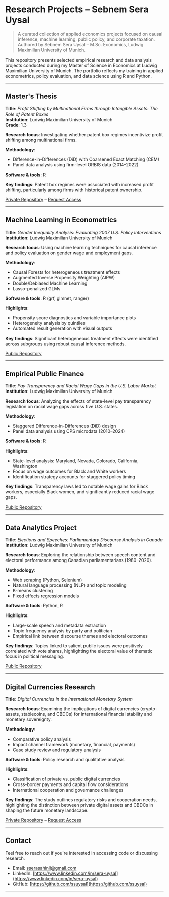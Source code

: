 # Research Projects – Sebnem Sera Uysal

> A curated collection of applied economics projects focused on causal inference, machine learning, public policy, and corporate taxation.  
> Authored by Sebnem Sera Uysal – M.Sc. Economics, Ludwig Maximilian University of Munich.

This repository presents selected empirical research and data analysis projects conducted during my Master of Science in Economics at Ludwig Maximilian University of Munich. The portfolio reflects my training in applied econometrics, policy evaluation, and data science using R and Python.

---

## Master's Thesis  
**Title**: *Profit Shifting by Multinational Firms through Intangible Assets: The Role of Patent Boxes*  
**Institution**: Ludwig Maximilian University of Munich  
**Grade**: 1.3  

**Research focus**: Investigating whether patent box regimes incentivize profit shifting among multinational firms.

**Methodology**:
- Difference-in-Differences (DiD) with Coarsened Exact Matching (CEM)
- Panel data analysis using firm-level ORBIS data (2014–2022)

**Software & tools**: R

**Key findings**: Patent box regimes were associated with increased profit shifting, particularly among firms with historical patent ownership.

[Private Repository](https://github.com/ssuysal/profit-shifting-patent-boxes) – [Request Access](mailto:sserasahinli@gmail.com?subject=Access%20Request%20-%20Master%27s%20Thesis%20Repository)

---

## Machine Learning in Econometrics  
**Title**: *Gender Inequality Analysis: Evaluating 2007 U.S. Policy Interventions*  
**Institution**: Ludwig Maximilian University of Munich  

**Research focus**: Using machine learning techniques for causal inference and policy evaluation on gender wage and employment gaps.

**Methodology**:
- Causal Forests for heterogeneous treatment effects
- Augmented Inverse Propensity Weighting (AIPW)
- Double/Debiased Machine Learning
- Lasso-penalized GLMs

**Software & tools**: R (grf, glmnet, ranger)

**Highlights**:
- Propensity score diagnostics and variable importance plots
- Heterogeneity analysis by quintiles
- Automated result generation with visual outputs

**Key findings**: Significant heterogeneous treatment effects were identified across subgroups using robust causal inference methods.

[Public Repository](https://github.com/ssuysal/ml-in-econometrics)

---

## Empirical Public Finance  
**Title**: *Pay Transparency and Racial Wage Gaps in the U.S. Labor Market*  
**Institution**: Ludwig Maximilian University of Munich  

**Research focus**: Analyzing the effects of state-level pay transparency legislation on racial wage gaps across five U.S. states.

**Methodology**:
- Staggered Difference-in-Differences (DiD) design
- Panel data analysis using CPS microdata (2010–2024)

**Software & tools**: R

**Highlights**:
- State-level analysis: Maryland, Nevada, Colorado, California, Washington
- Focus on wage outcomes for Black and White workers
- Identification strategy accounts for staggered policy timing

**Key findings**: Transparency laws led to notable wage gains for Black workers, especially Black women, and significantly reduced racial wage gaps.

[Public Repository](https://github.com/ssuysal/empirical-topics-in-domestic-public-finance)

---

## Data Analytics Project  
**Title**: *Elections and Speeches: Parliamentary Discourse Analysis in Canada*  
**Institution**: Ludwig Maximilian University of Munich  

**Research focus**: Exploring the relationship between speech content and electoral performance among Canadian parliamentarians (1980–2020).

**Methodology**:
- Web scraping (Python, Selenium)
- Natural language processing (NLP) and topic modeling
- K-means clustering
- Fixed effects regression models

**Software & tools**: Python, R

**Highlights**:
- Large-scale speech and metadata extraction
- Topic frequency analysis by party and politician
- Empirical link between discourse themes and electoral outcomes

**Key findings**: Topics linked to salient public issues were positively correlated with vote shares, highlighting the electoral value of thematic focus in political messaging.

[Public Repository](https://github.com/ssuysal/data-analytics)

---

## Digital Currencies Research  
**Title**: *Digital Currencies in the International Monetary System*  

**Research focus**: Examining the implications of digital currencies (crypto-assets, stablecoins, and CBDCs) for international financial stability and monetary sovereignty.

**Methodology**:
- Comparative policy analysis
- Impact channel framework (monetary, financial, payments)
- Case study review and regulatory analysis

**Software & tools**: Policy research and qualitative analysis

**Highlights**:
- Classification of private vs. public digital currencies
- Cross-border payments and capital flow considerations
- International cooperation and governance challenges

**Key findings**: The study outlines regulatory risks and cooperation needs, highlighting the distinction between private digital assets and CBDCs in shaping the future monetary landscape.

[Private Repository](https://github.com/ssuysal/digital-currencies-in-the-international-monetary-system) – [Request Access](mailto:sserasahinli@gmail.com?subject=Access%20Request%20-%20Digital%20Currencies%20Repository)


---

## Contact

Feel free to reach out if you're interested in accessing code or discussing research.

- Email: sserasahinli@gmail.com  
- LinkedIn: [https://www.linkedin.com/in/sera-uysal](https://www.linkedin.com/in/sera-uysal)  
- GitHub: [https://github.com/ssuysal](https://github.com/ssuysal)

---
